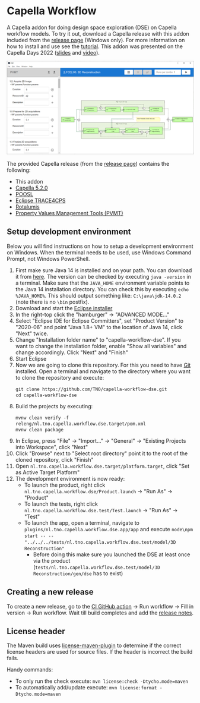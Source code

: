 # Capella Workflow 

A Capella addon for doing design space exploration (DSE) on Capella workflow models. To try it out, download a Capella release with this addon included from the [release page](https://github.com/TNO/capella-workflow-dse/releases) (Windows only). For more information on how to install and use see the [tutorial](tutorial.pdf). This addon was presented on the Capella Days 2022 ([slides](https://www.slideshare.net/Obeo_corp/capelladays2022-thermofisher-esi-tno-a-method-for-quantitative-evaluation-of-functional-chains-supported-by-a-capella-addon) and [video](https://www.youtube.com/watch?v=BEYfcVq2glo&list=PLfrEYVpSGVLzbLqLJCohL_Cfgu8EzuXtr&index=2)).

![](images/dse.png)

The provided Capella release (from the [release page](https://github.com/TNO/capella-workflow-dse/releases)) contains the following:
- This addon
- [Capella 5.2.0](https://www.eclipse.org/capella/)
- [POOSL](https://www.poosl.org/)
- [Eclipse TRACE4CPS](https://projects.eclipse.org/projects/technology.trace4cps)
- [Rotalumis](https://www.es.ele.tue.nl/poosl/Tools/rotalumis/)
- [Property Values Management Tools (PVMT)](https://www.eclipse.org/capella/addons.html)

## Setup development environment
Below you will find instructions on how to setup a development environment on Windows. When the terminal needs to be used, use Windows Command Prompt, not Windows PowerShell.
1. First make sure Java 14 is installed and on your path. You can download it from [here](https://adoptopenjdk.net/releases.html?variant=openjdk14&jvmVariant=hotspot). The version can be checked by executing `java -version` in a terminal. Make sure that the `JAVA_HOME` environment variable points to the Java 14 installation directory. You can check this by executing `echo %JAVA_HOME%`. This should output something like: `C:\java\jdk-14.0.2` (note there is no `\bin` postfix).
1. Download and start the [Eclipse installer](https://www.eclipse.org/downloads/)
1. In the right-top click the "hamburger" -> "ADVANCED MODE..."
1. Select "Eclipse IDE for Eclipse Committers", set "Product Version" to "2020-06" and point "Java 1.8+ VM" to the location of Java 14, click "Next" twice.
1. Change "Installation folder name" to "capella-workflow-dse". If you want to change the installation folder, enable "Show all variables" and change accordingly. Click "Next" and "Finish"
1. Start Eclipse
1. Now we are going to clone this repository. For this you need to have [Git](https://git-scm.com/) installed. Open a terminal and navigate to the directory where you want to clone the repository and execute:
    ```
    git clone https://github.com/TNO/capella-workflow-dse.git
    cd capella-workflow-dse
    ```
1. Build the projects by executing:
    ```
    mvnw clean verify -f releng/nl.tno.capella.workflow.dse.target/pom.xml
    mvnw clean package
    ```
1. In Eclipse, press "File" -> "Import..." -> "General" -> "Existing Projects into Workspace", click "Next"
1. Click "Browse" next to "Select root directory" point it to the root of the cloned repository, click "Finish"
1. Open `nl.tno.capella.workflow.dse.target/platform.target`, click "Set as Active Target Platform"
1. The development environment is now ready:
    - To launch the product, right click `nl.tno.capella.workflow.dse/Product.launch` -> "Run As" -> "Product"
    - To launch the tests, right click `nl.tno.capella.workflow.dse.test/Test.launch` -> "Run As" -> "Test"
    - To launch the app, open a terminal, navigate to `plugins/nl.tno.capella.workflow.dse.app/app` and execute `node\npm start -- -- "../../../tests/nl.tno.capella.workflow.dse.test/model/3D Reconstruction"`
        - Before doing this make sure you launched the DSE at least once via the product (`tests/nl.tno.capella.workflow.dse.test/model/3D Reconstruction/gen/dse` has to exist)

## Creating a new release
To create a new release, go to the [CI GitHub action](https://github.com/TNO/capella-workflow-dse/actions/workflows/ci.yml) -> Run workflow -> Fill in version -> Run workflow. Wait till build completes and add the [release notes](https://github.com/TNO/capella-workflow-dse/releases).

## License header
The Maven build uses [license-maven-plugin](https://github.com/mycila/license-maven-plugin) to determine if the correct license headers are used for source files. If the header is incorrect the build fails.

Handy commands:
- To only run the check execute: `mvn license:check -Dtycho.mode=maven`
- To automatically add/update execute: `mvn license:format -Dtycho.mode=maven`
